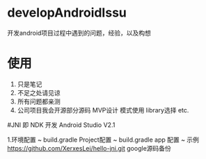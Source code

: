 # developAndroidIssu
 开发android项目过程中遇到的问题，经验，以及构想
 
# 使用
1. 只是笔记
2. 不足之处请见谅
3. 所有问题都亲测
4. 公司项目我会开源部分源码 MVP设计 模式使用 library选择 etc.

#JNI 即 NDK 开发 Android Studio V2.1

1.环境配置
~ build.gradle Project配置
~ build.gradle app 配置
~ 示例 https://github.com/XerxesLei/hello-jni.git google源码备份